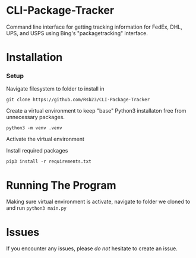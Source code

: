 # CLI-Package-Tracker
Command line interface for getting tracking information for FedEx, DHL, UPS, and USPS using Bing's "packagetracking" interface.

# Installation
### Setup
Navigate filesystem to folder to install in

`git clone https://github.com/Rsb23/CLI-Package-Tracker`

Create a virtual environment to keep "base" Python3 installaton free from unnecessary packages.

`python3 -m venv .venv`

Activate the virtual environment

Install required packages

`pip3 install -r requirements.txt`

# Running The Program
Making sure virtual environment is activate, navigate to folder we cloned to and run
`python3 main.py`

# Issues
If you encounter any issues, please *do not* hesitate to create an issue.